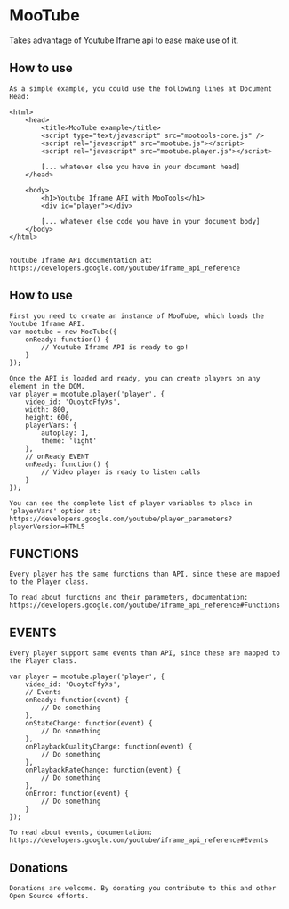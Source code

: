 MooTube
=======

Takes advantage of Youtube Iframe api to ease make use of it.

How to use
----------
	
	As a simple example, you could use the following lines at Document Head:
	
	<html>
		<head>
			<title>MooTube example</title>
			<script type="text/javascript" src="mootools-core.js" />
			<script rel="javascript" src="mootube.js"></script>
			<script rel="javascript" src="mootube.player.js"></script>
			
			[... whatever else you have in your document head]
		</head>
		
		<body>
			<h1>Youtube Iframe API with MooTools</h1>
			<div id="player"></div>
			
			[... whatever else code you have in your document body]
		</body>
	</html>
	
	
	Youtube Iframe API documentation at:
	https://developers.google.com/youtube/iframe_api_reference
	
How to use
----------
	
	First you need to create an instance of MooTube, which loads the Youtube Iframe API.
	var mootube = new MooTube({
		onReady: function() {
			// Youtube Iframe API is ready to go!
		}
	});
	
	Once the API is loaded and ready, you can create players on any element in the DOM.
	var player = mootube.player('player', {
		video_id: 'OuoytdFfyXs',
		width: 800,
		height: 600,
		playerVars: {
			autoplay: 1,
			theme: 'light'
		},
		// onReady EVENT
		onReady: function() {
			// Video player is ready to listen calls
		}
	});
	
	You can see the complete list of player variables to place in 'playerVars' option at:
	https://developers.google.com/youtube/player_parameters?playerVersion=HTML5

FUNCTIONS
---------
	
	Every player has the same functions than API, since these are mapped to the Player class.
	
	To read about functions and their parameters, documentation:
	https://developers.google.com/youtube/iframe_api_reference#Functions
	
EVENTS
------	
	
	Every player support same events than API, since these are mapped to the Player class.
	
	var player = mootube.player('player', {
		video_id: 'OuoytdFfyXs',
		// Events
		onReady: function(event) {
			// Do something
		},
		onStateChange: function(event) {
			// Do something
		},
		onPlaybackQualityChange: function(event) {
			// Do something
		},
		onPlaybackRateChange: function(event) {
			// Do something
		},
		onError: function(event) {
			// Do something
		}
	});
	
	To read about events, documentation:
	https://developers.google.com/youtube/iframe_api_reference#Events
	
Donations
---------
	
	Donations are welcome. By donating you contribute to this and other Open Source efforts.